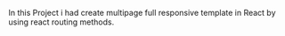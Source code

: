 In this Project i had create multipage full responsive template in React by using react routing methods.
